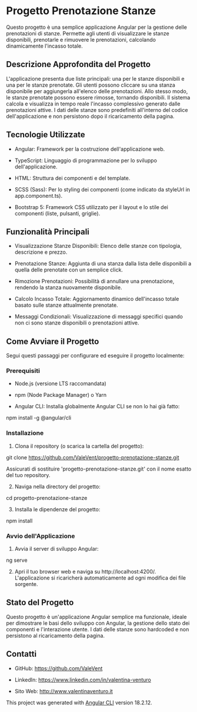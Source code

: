 # Progetto Prenotazione Stanze

Questo progetto è una semplice applicazione Angular per la gestione delle prenotazioni di stanze. Permette agli utenti di visualizzare le stanze disponibili, prenotarle e rimuovere le prenotazioni, calcolando dinamicamente l'incasso totale.


## Descrizione Approfondita del Progetto

L'applicazione presenta due liste principali: una per le stanze disponibili e una per le stanze prenotate. Gli utenti possono cliccare su una stanza disponibile per aggiungerla all'elenco delle prenotazioni. Allo stesso modo, le stanze prenotate possono essere rimosse, tornando disponibili. Il sistema calcola e visualizza in tempo reale l'incasso complessivo generato dalle prenotazioni attive. I dati delle stanze sono predefiniti all'interno del codice dell'applicazione e non persistono dopo il ricaricamento della pagina.


## Tecnologie Utilizzate

- Angular: Framework per la costruzione dell'applicazione web.

- TypeScript: Linguaggio di programmazione per lo sviluppo dell'applicazione.

- HTML: Struttura dei componenti e del template.

- SCSS (Sass): Per lo styling dei componenti (come indicato da styleUrl in app.component.ts).

- Bootstrap 5: Framework CSS utilizzato per il layout e lo stile dei componenti (liste, pulsanti, griglie).


## Funzionalità Principali

- Visualizzazione Stanze Disponibili: Elenco delle stanze con tipologia, descrizione e prezzo.

- Prenotazione Stanze: Aggiunta di una stanza dalla lista delle disponibili a quella delle prenotate con un semplice click.

- Rimozione Prenotazioni: Possibilità di annullare una prenotazione, rendendo la stanza nuovamente disponibile.

- Calcolo Incasso Totale: Aggiornamento dinamico dell'incasso totale basato sulle stanze attualmente prenotate.

- Messaggi Condizionali: Visualizzazione di messaggi specifici quando non ci sono stanze disponibili o prenotazioni attive.


## Come Avviare il Progetto

Segui questi passaggi per configurare ed eseguire il progetto localmente:


### Prerequisiti

- Node.js (versione LTS raccomandata)

- npm (Node Package Manager) o Yarn

- Angular CLI: Installa globalmente Angular CLI se non lo hai già fatto:

npm install -g @angular/cli


### Installazione

1. Clona il repository (o scarica la cartella del progetto):

git clone https://github.com/ValeVent/progetto-prenotazione-stanze.git

Assicurati di sostituire 'progetto-prenotazione-stanze.git' con il nome esatto del tuo repository.

2. Naviga nella directory del progetto:

cd progetto-prenotazione-stanze

3. Installa le dipendenze del progetto:

npm install


### Avvio dell'Applicazione

1. Avvia il server di sviluppo Angular:

ng serve

2. Apri il tuo browser web e naviga su http://localhost:4200/. L'applicazione si ricaricherà automaticamente ad ogni modifica dei file sorgente.

## Stato del Progetto

Questo progetto è un'applicazione Angular semplice ma funzionale, ideale per dimostrare le basi dello sviluppo con Angular, la gestione dello stato dei componenti e l'interazione utente. I dati delle stanze sono hardcoded e non persistono al ricaricamento della pagina.


## Contatti

- GitHub: https://github.com/ValeVent

- LinkedIn: https://www.linkedin.com/in/valentina-venturo

- Sito Web: http://www.valentinaventuro.it

This project was generated with [Angular CLI](https://github.com/angular/angular-cli) version 18.2.12.

